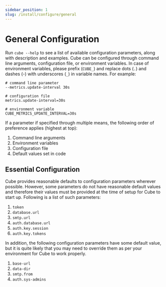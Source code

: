 ```yaml
---
sidebar_position: 1
slug: /install/configure/general
---
```


# General Configuration

Run `cube --help` to see a list of available configuration parameters, along with description and examples. Cube can be configured through command line arguments, configuration file, or environment variables. In case of environment variables, please prefix (`CUBE_`) and replace dots (`.`) and dashes (-) with underscores (`_`) in variable names. For example:

```
# command line parameter
--metrics.update-interval 30s

# configuration file
metrics.update-interval=30s

# environment variable
CUBE_METRICS_UPDATE_INTERVAL=30s
```

If a parameter if specified through multiple means, the following order of preference applies (highest at top):

1. Command line arguments
2. Environment variables
3. Configuration file
4. Default values set in code

## Essential Configuration

Cube provides reasonable defaults to configuration parameters wherever possible. However, some parameters do not have reasonable default values and therefore their values must be provided at the time of setup for Cube to start up. Following is a list of such parameters:

1. `token`
2. `database.url`
3. `smtp.url`
4. `auth.database.url`
5. `auth.key.session`
6. `auth.key.tokens`

In addition, the following configuration parameters have some default value, but it is quite likely that you may need to override them as per your environment for Cube to work properly.

1. `base-url`
2. `data-dir`
3. `smtp.from`
4. `auth.sys-admins`
